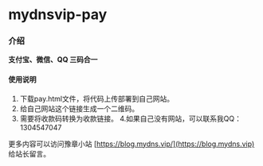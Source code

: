 
# mydnsvip-pay

### 介绍
**支付宝、微信、QQ 三码合一**



#### 使用说明

1. 下载pay.html文件，将代码上传部署到自己网站。
2. 给自己网站这个链接生成一个二维码。
3. 需要将收款码转换为收款链接。
4.如果自己没有网站，可以联系我QQ：1304547047

更多内容可以访问豫章小站 [https://blog.mydns.vip/](https://blog.mydns.vip) 给站长留言。
